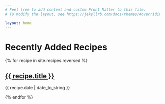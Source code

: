 ```yaml
---
# Feel free to add content and custom Front Matter to this file.
# To modify the layout, see https://jekyllrb.com/docs/themes/#overriding-theme-defaults

layout: home
---
```

# Recently Added Recipes

{% for recipe in site.recipes reversed %}
  <h2>
    <a href="{{ recipe.url }}">
      {{ recipe.title }}
    </a>
  </h2>
  <p>{{ recipe.date | date_to_string }}</p>
{% endfor %}